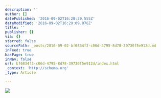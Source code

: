 ```yaml
---
description: ''
author: []
datePublished: '2016-09-02T16:20:39.555Z'
dateModified: '2016-09-02T16:20:09.878Z'
title: ''
publisher: {}
via: {}
starred: false
sourcePath: _posts/2016-09-02-bf6834f3-c06d-4795-8d78-39730f5e912d.md
inFeed: true
hasPage: true
inNav: false
url: bf6834f3-c06d-4795-8d78-39730f5e912d/index.html
_context: 'http://schema.org'
_type: Article

---
```

![](https://the-grid-user-content.s3-us-west-2.amazonaws.com/0fb94dfb-05da-47b5-b3aa-e39a3bc0aebe.jpg)